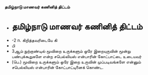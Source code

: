 **தமிழ்நாடு மாணவர் கணினித் திட்டம்**
- # தமிழ்நாடு மாணவர் கணினித் திட்டம்
- -2 n. கிறித்தவரிடையே கி
- பி
- 3ஆம் நுற்றாண்டில் மூவிறை உருக்களும் ஒரே இறையுருவின் மூன்று பண்புக்கூறுகளே என்ற சபெல்லியஸ் என்பாரின் கோட்பாட்டை உடையவர்
- (பெ.) மூவிறை உருக்களும் ஒரே இறை உருவின் முப்படிவங்களே என்னும் சபெல்லியஸ் என்பாரின் கோட்பாட்டினைக் கொண்ட.

